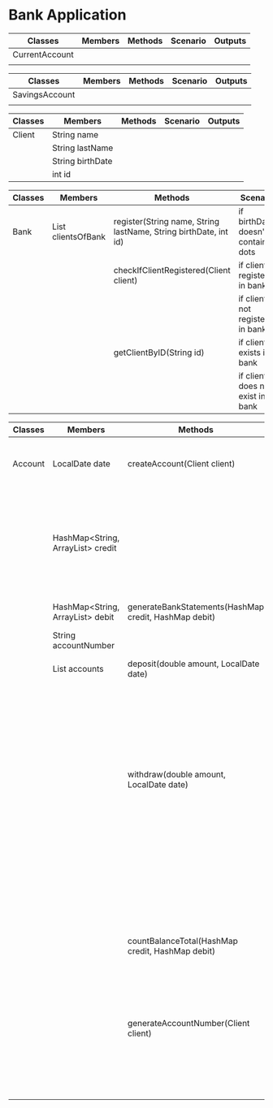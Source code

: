 # Bank Application

| Classes        | Members | Methods | Scenario | Outputs |
|----------------|---------|---------|----------|---------|
| CurrentAccount |         |         |          |         |
|                |         |         |          |         |

| Classes        | Members | Methods | Scenario | Outputs |
|----------------|---------|---------|----------|---------|
| SavingsAccount |         |         |          |         |
|                |         |         |          |         |

| Classes | Members          | Methods | Scenario | Outputs |
|---------|------------------|---------|----------|---------|
| Client  | String name      |         |          |         |
|         | String lastName  |         |          |         |
|         | String birthDate |         |          |         |
|         | int id           |         |          |         |

| Classes | Members                    | Methods                                                          | Scenario                           | Outputs   |
|---------|----------------------------|------------------------------------------------------------------|------------------------------------|-----------|
| Bank    | List<Client> clientsOfBank | register(String name, String lastName, String birthDate, int id) | if birthDate doesn't contains dots | Exception |
|         |                            | checkIfClientRegistered(Client client)                           | if client registered in bank       | true      |
|         |                            |                                                                  | if client not registered in bank   | false     |
|         |                            | getClientByID(String id)                                         | if client exists in bank           | Client    |
|         |                            |                                                                  | if client does not exist in bank   | null      |

| Classes | Members                                   | Methods                                               | Scenario                                                                              | Outputs |
|---------|-------------------------------------------|-------------------------------------------------------|---------------------------------------------------------------------------------------|---------|
| Account | LocalDate date                            | createAccount(Client client)                          | if client exists generate account number                                              | String  |
|         | HashMap<String, ArrayList<Double>> credit |                                                       | if client does not exists return String "To create account you need to be registered" | String  |
|         | HashMap<String, ArrayList<Double>> debit  | generateBankStatements(HashMap credit, HashMap debit) | create String statement                                                               | String  |
|         | String accountNumber                      |                                                       |                                                                                       |         |
|         | List<String> accounts                     | deposit(double amount, LocalDate date)                | if amount and date given                                                              | String  |
|         |                                           |                                                       | if amount given and date not set current date                                         | String  |
|         |                                           |                                                       | if amount equals 0                                                                    | String  |
|         |                                           | withdraw(double amount, LocalDate date)               | if amount and date given                                                              | String  |
|         |                                           |                                                       | if amount given and date not set current date                                         | String  |
|         |                                           |                                                       | if amount and date not given or date given without amount                             | String  |
|         |                                           | countBalanceTotal(HashMap credit, HashMap debit)      | if credit and debit is not empty                                                      | double  |
|         |                                           |                                                       | if credit and debit is empty                                                          | 0.00    |
|         |                                           | generateAccountNumber(Client client)                  | if client is not null create account number                                           | String  |
|         |                                           |                                                       | if client is null return empty String                                                 | String  |